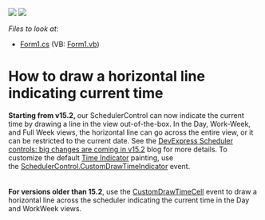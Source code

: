 <!-- default badges list -->
[![](https://img.shields.io/badge/Open_in_DevExpress_Support_Center-FF7200?style=flat-square&logo=DevExpress&logoColor=white)](https://supportcenter.devexpress.com/ticket/details/E2469)
[![](https://img.shields.io/badge/📖_How_to_use_DevExpress_Examples-e9f6fc?style=flat-square)](https://docs.devexpress.com/GeneralInformation/403183)
<!-- default badges end -->
<!-- default file list -->
*Files to look at*:

* [Form1.cs](./CS/HorzLineIndicator/Form1.cs) (VB: [Form1.vb](./VB/HorzLineIndicator/Form1.vb))
<!-- default file list end -->
# How to draw a horizontal line indicating current time


<p><strong>Starting from v15.2, </strong>our SchedulerControl can now indicate the current time by drawing a line in the view out-of-the-box. In the Day, Work-Week, and Full Week views, the horizontal line can go across the entire view, or it can be restricted to the current date. See the <a href="https://community.devexpress.com/blogs/ctodx/archive/2015/11/11/devexpress-scheduler-controls-big-changes-are-coming-in-v15-2.aspx">DevExpress Scheduler controls: big changes are coming in v15.2</a> blog for more details. To customize the default <a href="https://documentation.devexpress.com/#WindowsForms/CustomDocument114790">Time Indicator</a> painting, use the <a href="https://documentation.devexpress.com/#WindowsForms/DevExpressXtraSchedulerSchedulerControl_CustomDrawTimeIndicatortopic">SchedulerControl.CustomDrawTimeIndicator</a> event.<br><br><br><strong>For versions older than 15.2</strong>, use the <a href="http://documentation.devexpress.com/#WindowsForms/DevExpressXtraSchedulerSchedulerControl_CustomDrawTimeCelltopic">CustomDrawTimeCell</a> event to draw a horizontal line across the scheduler indicating the current time in the Day and WorkWeek views.</p>

<br/>


